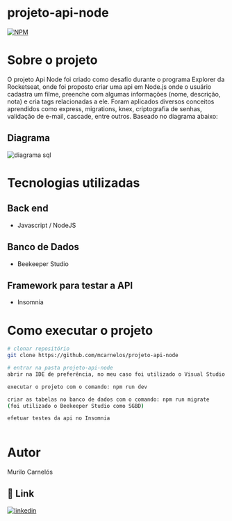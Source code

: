 # projeto-api-node
[![NPM](https://img.shields.io/npm/l/react)](https://github.com/mcarnelos/projeto-api-node/new/master/LICENSE)

# Sobre o projeto

O projeto Api Node foi criado como desafio durante o programa Explorer da Rocketseat, onde foi proposto criar uma api em Node.js onde o usuário cadastra um filme, preenche com algumas informações (nome, descrição, nota) e cria tags relacionadas a ele. Foram aplicados diversos conceitos aprendidos como express, migrations, knex, criptografia de senhas, validação de e-mail, cascade, entre outros. Baseado no diagrama abaixo:

## Diagrama

![diagrama sql](https://user-images.githubusercontent.com/25868167/197912807-7df90c5b-3917-4789-8e1b-5f1300ccf753.png)

# Tecnologias utilizadas
## Back end
- Javascript / NodeJS

## Banco de Dados
- Beekeeper Studio

## Framework para testar a API
- Insomnia

# Como executar o projeto

```bash
# clonar repositório
git clone https://github.com/mcarnelos/projeto-api-node

# entrar na pasta projeto-api-node
abrir na IDE de preferência, no meu caso foi utilizado o Visual Studio Code.

executar o projeto com o comando: npm run dev

criar as tabelas no banco de dados com o comando: npm run migrate 
(foi utilizado o Beekeeper Studio como SGBD)

efetuar testes da api no Insomnia
 
```

# Autor

Murilo Carnelós

## 🔗 Link
[![linkedin](https://img.shields.io/badge/linkedin-0A66C2?style=for-the-badge&logo=linkedin&logoColor=white)](https://www.linkedin.com/in/murilo-carnel%C3%B3s/)